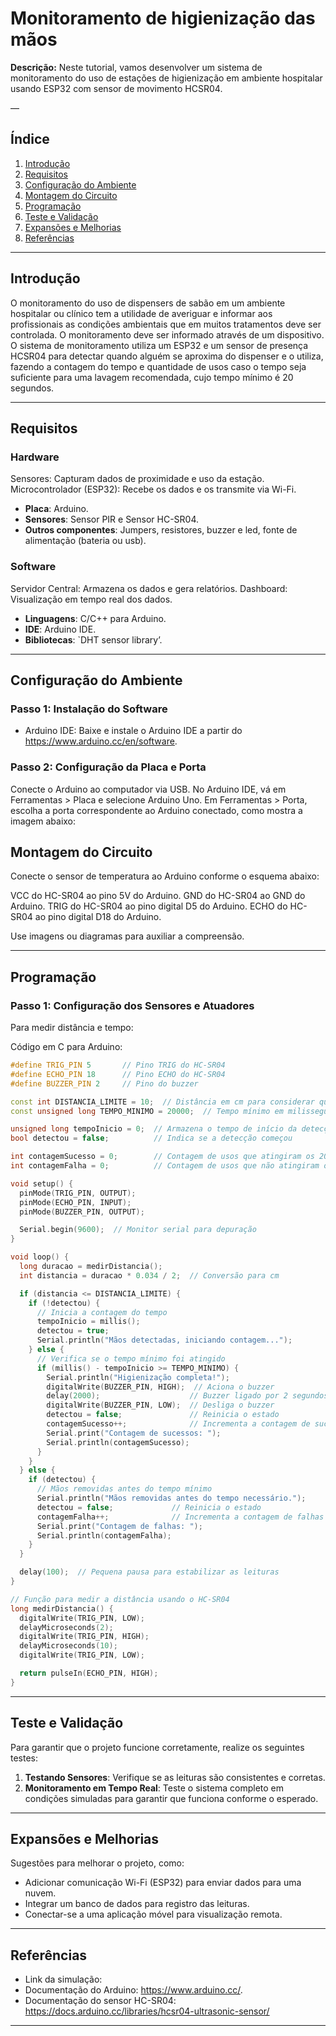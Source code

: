 # Monitoramento de higienização das mãos  
**Descrição:** Neste tutorial, vamos desenvolver um sistema de monitoramento do uso de estações de higienização em ambiente hospitalar usando ESP32 com sensor de movimento HCSR04.

—
## Índice

1. [Introdução](#introdução)
2. [Requisitos](#requisitos)
3. [Configuração do Ambiente](#configuração-do-ambiente)
4. [Montagem do Circuito](#montagem-do-circuito)
5. [Programação](#programação)
6. [Teste e Validação](#teste-e-validação)
7. [Expansões e Melhorias](#expansões-e-melhorias)
8. [Referências](#referências)

---
## Introdução
O monitoramento do uso de dispensers de sabão em um ambiente hospitalar ou clínico tem a utilidade de averiguar e informar aos profissionais as condições ambientais que em muitos tratamentos deve ser controlada. O monitoramento deve ser informado através de um dispositivo. 
O sistema de monitoramento utiliza um ESP32 e um sensor de presença HCSR04 para detectar quando alguém se aproxima do dispenser e o utiliza, fazendo a contagem do tempo e quantidade de usos caso o tempo seja suficiente para uma lavagem recomendada, cujo tempo mínimo é 20 segundos.

---
## Requisitos
### Hardware
Sensores: Capturam dados de proximidade e uso da estação. 
Microcontrolador (ESP32): Recebe os dados e os transmite via Wi-Fi. 

- **Placa**: Arduino.
- **Sensores**: Sensor PIR e Sensor HC-SR04.
- **Outros componentes**: Jumpers, resistores, buzzer e led, fonte de alimentação (bateria ou usb). 

### Software
Servidor Central: Armazena os dados e gera relatórios. 
Dashboard: Visualização em tempo real dos dados. 
- **Linguagens**: C/C++ para Arduino.
- **IDE**: Arduino IDE.
- **Bibliotecas**: `DHT sensor library’.

---

## Configuração do Ambiente
### Passo 1: Instalação do Software

- Arduino IDE: Baixe e instale o Arduino IDE a partir do https://www.arduino.cc/en/software.

### Passo 2: Configuração da Placa e Porta
Conecte o Arduino ao computador via USB.
No Arduino IDE, vá em Ferramentas > Placa e selecione Arduino Uno.
Em Ferramentas > Porta, escolha a porta correspondente ao Arduino conectado, como mostra a imagem abaixo: 



## Montagem do Circuito

Conecte o sensor de temperatura ao Arduino conforme o esquema abaixo:

VCC do HC-SR04 ao pino 5V do Arduino.
GND do HC-SR04 ao GND do Arduino.
TRIG do HC-SR04 ao pino digital D5 do Arduino.
ECHO do HC-SR04 ao pino digital D18 do Arduino.

Use imagens ou diagramas para auxiliar a compreensão.

---

## Programação
### Passo 1: Configuração dos Sensores e Atuadores

Para medir distância e tempo:

Código em C para Arduino:

```cpp
#define TRIG_PIN 5       // Pino TRIG do HC-SR04
#define ECHO_PIN 18      // Pino ECHO do HC-SR04
#define BUZZER_PIN 2     // Pino do buzzer

const int DISTANCIA_LIMITE = 10;  // Distância em cm para considerar que há mãos próximas
const unsigned long TEMPO_MINIMO = 20000;  // Tempo mínimo em milissegundos (20 segundos)

unsigned long tempoInicio = 0;  // Armazena o tempo de início da detecção
bool detectou = false;          // Indica se a detecção começou

int contagemSucesso = 0;        // Contagem de usos que atingiram os 20 segundos
int contagemFalha = 0;          // Contagem de usos que não atingiram os 20 segundos

void setup() {
  pinMode(TRIG_PIN, OUTPUT);
  pinMode(ECHO_PIN, INPUT);
  pinMode(BUZZER_PIN, OUTPUT);

  Serial.begin(9600);  // Monitor serial para depuração
}

void loop() {
  long duracao = medirDistancia();
  int distancia = duracao * 0.034 / 2;  // Conversão para cm

  if (distancia <= DISTANCIA_LIMITE) {
    if (!detectou) {
      // Inicia a contagem do tempo
      tempoInicio = millis();
      detectou = true;
      Serial.println("Mãos detectadas, iniciando contagem...");
    } else {
      // Verifica se o tempo mínimo foi atingido
      if (millis() - tempoInicio >= TEMPO_MINIMO) {
        Serial.println("Higienização completa!");
        digitalWrite(BUZZER_PIN, HIGH);  // Aciona o buzzer
        delay(2000);                    // Buzzer ligado por 2 segundos
        digitalWrite(BUZZER_PIN, LOW);  // Desliga o buzzer
        detectou = false;               // Reinicia o estado
        contagemSucesso++;              // Incrementa a contagem de sucesso
        Serial.print("Contagem de sucessos: ");
        Serial.println(contagemSucesso);
      }
    }
  } else {
    if (detectou) {
      // Mãos removidas antes do tempo mínimo
      Serial.println("Mãos removidas antes do tempo necessário.");
      detectou = false;             // Reinicia o estado
      contagemFalha++;              // Incrementa a contagem de falhas
      Serial.print("Contagem de falhas: ");
      Serial.println(contagemFalha);
    }
  }

  delay(100);  // Pequena pausa para estabilizar as leituras
}

// Função para medir a distância usando o HC-SR04
long medirDistancia() {
  digitalWrite(TRIG_PIN, LOW);
  delayMicroseconds(2);
  digitalWrite(TRIG_PIN, HIGH);
  delayMicroseconds(10);
  digitalWrite(TRIG_PIN, LOW);

  return pulseIn(ECHO_PIN, HIGH);
}
```
---
## Teste e Validação
Para garantir que o projeto funcione corretamente, realize os seguintes testes:

1. **Testando Sensores**: Verifique se as leituras são consistentes e corretas.
2. **Monitoramento em Tempo Real**: Teste o sistema completo em condições simuladas para garantir que funciona conforme o esperado.

---

## Expansões e Melhorias

Sugestões para melhorar o projeto, como:

- Adicionar comunicação Wi-Fi (ESP32) para enviar dados para uma nuvem.
- Integrar um banco de dados para registro das leituras.
- Conectar-se a uma aplicação móvel para visualização remota.

---

## Referências

- Link da simulação:  
- Documentação do Arduino: https://www.arduino.cc/.  
- Documentação do sensor HC-SR04: https://docs.arduino.cc/libraries/hcsr04-ultrasonic-sensor/  
---
